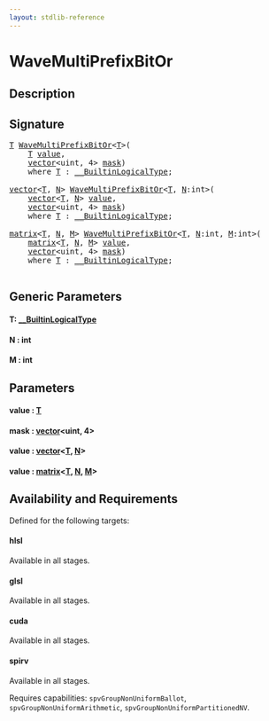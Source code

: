 ```yaml
---
layout: stdlib-reference
---
```


# WaveMultiPrefixBitOr

## Description





## Signature 

<pre>
<a href="wavemultiprefixbitor-049fi.html#typeparam-T" class="code_type">T</a> <a href="wavemultiprefixbitor-049fi.html">WaveMultiPrefixBitOr</a>&lt;<a href="wavemultiprefixbitor-049fi.html#typeparam-T" class="code_type">T</a>&gt;(
    <a href="wavemultiprefixbitor-049fi.html#typeparam-T" class="code_type">T</a> <a href="wavemultiprefixbitor-049fi.html#decl-value" class="code_param">value</a>,
    <a href="../types/vector/index.html" class="code_type">vector</a>&lt;<span class="code_keyword">uint</span>, 4&gt; <a href="wavemultiprefixbitor-049fi.html#decl-mask" class="code_param">mask</a>)
    <span class='code_keyword'>where</span> <a href="wavemultiprefixbitor-049fi.html#typeparam-T" class="code_type">T</a> : <a href="../interfaces/0_builtinlogicaltype-029g/index.html" class="code_type">__BuiltinLogicalType</a>;

<a href="../types/vector/index.html" class="code_type">vector</a>&lt;<a href="wavemultiprefixbitor-049fi.html#typeparam-T" class="code_type">T</a>, <a href="wavemultiprefixbitor-049fi.html#decl-N" class="code_var">N</a>&gt; <a href="wavemultiprefixbitor-049fi.html">WaveMultiPrefixBitOr</a>&lt;<a href="wavemultiprefixbitor-049fi.html#typeparam-T" class="code_type">T</a>, <a href="wavemultiprefixbitor-049fi.html#decl-N" class="code_var">N</a>:<span class="code_keyword">int</span>&gt;(
    <a href="../types/vector/index.html" class="code_type">vector</a>&lt;<a href="wavemultiprefixbitor-049fi.html#typeparam-T" class="code_type">T</a>, <a href="wavemultiprefixbitor-049fi.html#decl-N" class="code_var">N</a>&gt; <a href="wavemultiprefixbitor-049fi.html#decl-value" class="code_param">value</a>,
    <a href="../types/vector/index.html" class="code_type">vector</a>&lt;<span class="code_keyword">uint</span>, 4&gt; <a href="wavemultiprefixbitor-049fi.html#decl-mask" class="code_param">mask</a>)
    <span class='code_keyword'>where</span> <a href="wavemultiprefixbitor-049fi.html#typeparam-T" class="code_type">T</a> : <a href="../interfaces/0_builtinlogicaltype-029g/index.html" class="code_type">__BuiltinLogicalType</a>;

<a href="../types/matrix/index.html" class="code_type">matrix</a>&lt;<a href="wavemultiprefixbitor-049fi.html#typeparam-T" class="code_type">T</a>, <a href="wavemultiprefixbitor-049fi.html#decl-N" class="code_var">N</a>, <a href="wavemultiprefixbitor-049fi.html#decl-M" class="code_var">M</a>&gt; <a href="wavemultiprefixbitor-049fi.html">WaveMultiPrefixBitOr</a>&lt;<a href="wavemultiprefixbitor-049fi.html#typeparam-T" class="code_type">T</a>, <a href="wavemultiprefixbitor-049fi.html#decl-N" class="code_var">N</a>:<span class="code_keyword">int</span>, <a href="wavemultiprefixbitor-049fi.html#decl-M" class="code_var">M</a>:<span class="code_keyword">int</span>&gt;(
    <a href="../types/matrix/index.html" class="code_type">matrix</a>&lt;<a href="wavemultiprefixbitor-049fi.html#typeparam-T" class="code_type">T</a>, <a href="wavemultiprefixbitor-049fi.html#decl-N" class="code_var">N</a>, <a href="wavemultiprefixbitor-049fi.html#decl-M" class="code_var">M</a>&gt; <a href="wavemultiprefixbitor-049fi.html#decl-value" class="code_param">value</a>,
    <a href="../types/vector/index.html" class="code_type">vector</a>&lt;<span class="code_keyword">uint</span>, 4&gt; <a href="wavemultiprefixbitor-049fi.html#decl-mask" class="code_param">mask</a>)
    <span class='code_keyword'>where</span> <a href="wavemultiprefixbitor-049fi.html#typeparam-T" class="code_type">T</a> : <a href="../interfaces/0_builtinlogicaltype-029g/index.html" class="code_type">__BuiltinLogicalType</a>;

</pre>

## Generic Parameters

####  <a id="typeparam-T"></a>T: [\_\_BuiltinLogicalType](../interfaces/0_builtinlogicaltype-029g/index.html)
####  <a id="decl-N"></a>N  : int
####  <a id="decl-M"></a>M  : int

## Parameters

####  <a id="decl-value"></a>value  : [T](wavemultiprefixbitor-049fi.html#typeparam-T)
####  <a id="decl-mask"></a>mask  : [vector](../types/vector/index.html)\<uint, 4\>
####  <a id="decl-value"></a>value  : [vector](../types/vector/index.html)\<[T](../types/vector/index.html#typeparam-T), [N](../types/vector/index.html#decl-N)\>
####  <a id="decl-value"></a>value  : [matrix](../types/matrix/index.html)\<[T](../types/matrix/t-0.html), [N](../types/matrix/index.html#decl-N), [M](../types/matrix/index.html#decl-M)\>

## Availability and Requirements

Defined for the following targets:

#### hlsl
Available in all stages.

#### glsl
Available in all stages.

#### cuda
Available in all stages.

#### spirv
Available in all stages.

Requires capabilities: `spvGroupNonUniformBallot`, `spvGroupNonUniformArithmetic`, `spvGroupNonUniformPartitionedNV`.


